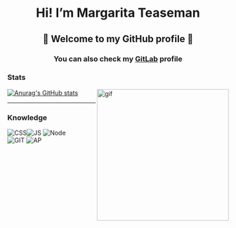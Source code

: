 <h1 align="center">Hi! I’m Margarita Teaseman</h1>
<h2 align="center">💖 Welcome to my GitHub profile 💖</h2>
<h3 align="center">You can also check my <a href="https://gitlab.win-win.software/margarita.aksiutina">GitLab</a> profile</h3>
<h3>Stats</h3>
<img src="https://c.tenor.com/fHYbH4MUiggAAAAC/inosuke-kimetsu-no-yaiba.gif" alt="gif" width="300" align="right">
<a href="https://github.com/ritonpiton/github-readme-stats"><img src="https://github-readme-stats.vercel.app/api?username=ritonpiton" alt="Anurag's GitHub stats"></a>
<hr>
<h3>Knowledge</h3>
<p align="left"><img src="https://img.shields.io/badge/css3%20-%231572B6.svg?&amp;style=for-the-badge&amp;logo=css3&amp;logoColor=white" alt="CSS"><img src="https://img.shields.io/badge/javascript%20-%23323330.svg?&amp;style=for-the-badge&amp;logo=javascript&amp;logoColor=%23F7DF1E" alt="JS"> <img src="https://img.shields.io/badge/node.js%20-%2343853D.svg?&amp;style=for-the-badge&amp;logo=node.js&amp;logoColor=white" alt="Node"><br><img src="https://img.shields.io/badge/git%20-%23F05033.svg?&amp;style=for-the-badge&amp;logo=git&amp;logoColor=white" alt="GIT"> <img src="https://camo.githubusercontent.com/8abb0f6e6797117e6a2f42c00a2d666f2d9746aa5a11451e8f18f26f6bd99166/68747470733a2f2f696d672e736869656c64732e696f2f62616467652f61646f626525323070686f746f73686f702532302d2532333331413846462e7376673f267374796c653d666f722d7468652d6261646765266c6f676f3d61646f626525323070686f746f73686f70266c6f676f436f6c6f723d7768697465" alt="AP"></p>
